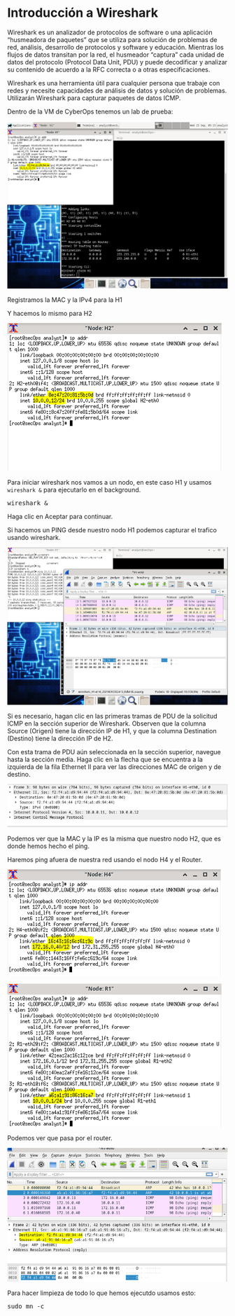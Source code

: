 # Introducción a Wireshark

Wireshark es un analizador de protocolos de software o una aplicación “husmeadora de paquetes” que se utiliza para solución de problemas de red, análisis, desarrollo de protocolos y software y educación. Mientras los flujos de datos transitan por la red, el husmeador “captura” cada unidad de datos del protocolo (Protocol Data Unit, PDU) y puede decodificar y analizar su contenido de acuerdo a la RFC correcta o a otras especificaciones.

Wireshark es una herramienta útil para cualquier persona que trabaje con redes y necesite capacidades de análisis de datos y solución de problemas. Utilizarán Wireshark para capturar paquetes de datos ICMP.

Dentro de la VM de CyberOps tenemos un lab de prueba:

![text](./mininet.PNG)

Registramos la MAC y la IPv4 para la H1

Y hacemos lo mismo para H2

![text](./mininet_1.PNG)

Para iniciar wireshark nos vamos a un nodo, en este caso H1 y usamos `wireshark &` para ejecutarlo en el background.

<pre>wireshark &</pre>

Haga clic en Aceptar para continuar.

Si hacemos un PING desde nuestro nodo H1 podemos capturar el trafico usando wireshark.

![text](./wireshark.PNG)

Si es necesario, hagan clic en las primeras tramas de PDU de la solicitud ICMP en la sección superior de Wireshark. Observen que la columna Source (Origen) tiene la dirección IP de H1, y que la columna Destination (Destino) tiene la dirección IP de H2.

Con esta trama de PDU aún seleccionada en la sección superior, navegue hasta la sección media. Haga clic en la flecha que se encuentra a la izquierda de la fila Ethernet II para ver las direcciones MAC de origen y de destino.

![text](./wireshark_1.PNG)

Podemos ver que la MAC y la IP es la misma que nuestro nodo H2, que es donde hemos hecho el ping.

Haremos ping afuera de nuestra red usando el nodo H4 y el Router.

![text](./h4.PNG)

![r1](./r1.PNG)

Podemos ver que pasa por el router.

![text](./trace.PNG)

Para hacer limpieza de todo lo que hemos ejecutdo usamos esto:

<pre>sudo mn -c</pre>